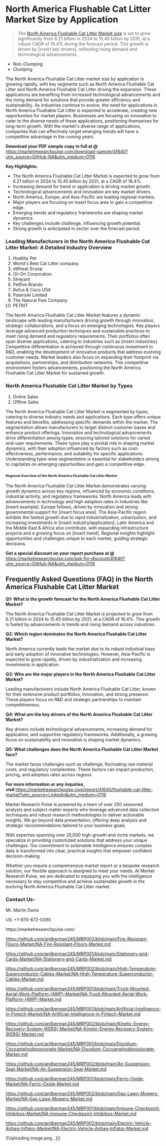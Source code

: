 <h1>North America Flushable Cat Litter Market&nbsp;Size by Application</h1><blockquote><p>The <a href="https://marketresearchpulse.com/download-sample/41640?utm_source=GitHub-NA&amp;utm_medium=0116">North America Flushable Cat Litter Market size</a> is set to grow significantly from 6.21 billion in 2024 to 15.45 billion by 2031, at a robust CAGR of 16.4% during the forecast period. This growth is driven by [insert key drivers], reflecting rising demand and technological advancements.</p></blockquote><ul><li>Non-Clumping<li> Clumping</li></ul><p>The North America Flushable Cat Litter market size by application is growing rapidly, with key segments such as North America Flushable Cat Litter and North America Flushable Cat Litter driving the expansion. These applications are benefiting from increased technological advancements and the rising demand for solutions that provide greater efficiency and sustainability. As industries continue to evolve, the need for applications in North America Flushable Cat Litter is expected to accelerate, creating new opportunities for market players. Businesses are focusing on innovation to cater to the diverse needs of these applications, positioning themselves for long-term growth. With the market's diverse range of applications, companies that can effectively target emerging trends will have a competitive advantage in the coming years.</p><p><strong>Download your PDF sample copy in full at @ </strong><a href="https://marketresearchpulse.com/download-sample/41640?utm_source=GitHub-NA&amp;utm_medium=0116">https://marketresearchpulse.com/download-sample/41640?utm_source=GitHub-NA&amp;utm_medium=0116</a></p><p><strong>Key Highlights: </strong></p><ul><li>The North America Flushable Cat Litter Market is expected to grow from 6.21 billion in 2024 to 15.45 billion by 2031, at a CAGR of 16.4%.</li><li>Increasing demand for trend or application is driving market growth.</li><li>Technological advancements and innovation are key market drivers.</li><li>North America, Europe, and Asia-Pacific are leading regional markets.</li><li>Major players are focusing on insert focus area to gain a competitive edge.</li><li>Emerging trends and regulatory frameworks are shaping market dynamics.</li><li>Key challenges include challenge, influencing growth potential.</li><li>Strong growth is anticipated in sector over the forecast period.</li></ul><h3>Leading Manufacturers in the North America Flushable Cat Litter Market: A Detailed Industry Overview</h3><ol><li>Healthy Pet</li><li>World's Best Cat Litter company</li><li>sWheat Scoop</li><li>Oil-Dri Corporation</li><li>Streyant</li><li>Petfive Brands</li><li>Rufus & Coco USA</li><li>PolarisAI Limited</li><li>The Natural Paw Company</li><li>PETKIT</li></ol><div class="flex max-w-full flex-col flex-grow"><div class="min-h-8 text-message flex w-full flex-col items-end gap-2 whitespace-normal break-words [.text-message+&amp;]:mt-5" dir="auto" data-message-author-role="assistant" data-message-id="fd8432e4-4910-450d-b182-61b7bfb0a01f" data-message-model-slug="gpt-4o"><div class="flex w-full flex-col gap-1 empty:hidden first:pt-[3px]"><div class="markdown prose w-full break-words dark:prose-invert light"><p>The North America Flushable Cat Litter Market features a dynamic landscape with leading manufacturers driving growth through innovation, strategic collaborations, and a focus on emerging technologies. Key players leverage advanced production techniques and sustainable practices to meet rising demand and regulatory requirements. Their portfolios often span diverse applications, catering to industries such as [insert industries]. Competitive differentiation is achieved through continuous investment in R&amp;D, enabling the development of innovative products that address evolving customer needs. Market leaders also focus on expanding their footprint via acquisitions, partnerships, and distribution networks. This competitive environment fosters advancements, positioning the North America Flushable Cat Litter Market for sustained growth.</p></div></div></div></div><h3>North America Flushable Cat Litter Market by Types</h3><ol><li>Online Sales<li> Offline Sales</li></ol><div class="flex max-w-full flex-col flex-grow"><div class="min-h-8 text-message flex w-full flex-col items-end gap-2 whitespace-normal break-words [.text-message+&amp;]:mt-5" dir="auto" data-message-author-role="assistant" data-message-id="084470be-0bb7-4664-bddf-5156b4f41249" data-message-model-slug="gpt-4o-mini"><div class="flex w-full flex-col gap-1 empty:hidden first:pt-[3px]"><div class="markdown prose w-full break-words dark:prose-invert light"><p>The North America Flushable Cat Litter Market is segmented by types, catering to diverse industry needs and applications. Each type offers unique features and benefits, addressing specific demands within the market. The segmentation allows manufacturers to target distinct customer bases and enhance product offerings. Innovation and technological advancements drive differentiation among types, ensuring tailored solutions for varied end-user requirements. These types play a pivotal role in shaping market dynamics, with their adoption influenced by factors such as cost-effectiveness, performance, and suitability for specific applications. Understanding type-wise segmentation is essential for stakeholders aiming to capitalize on emerging opportunities and gain a competitive edge.</p></div></div></div></div><h3><span style="font-size: 11px;">Regional Overview of the North America Flushable Cat Litter Market</span></h3><div class="flex max-w-full flex-col flex-grow"><div class="min-h-8 text-message flex w-full flex-col items-end gap-2 whitespace-normal break-words [.text-message+&amp;]:mt-5" dir="auto" data-message-author-role="assistant" data-message-id="e9038762-ce64-4e30-91c9-9bd413514231" data-message-model-slug="gpt-4o-mini"><div class="flex w-full flex-col gap-1 empty:hidden first:pt-[3px]"><div class="markdown prose w-full break-words dark:prose-invert light"><p>The North America Flushable Cat Litter Market demonstrates varying growth dynamics across key regions, influenced by economic conditions, industrial activity, and regulatory frameworks. North America leads with advancements in technology and high adoption rates in industries like [insert example]. Europe follows, driven by innovation and strong governmental support for [insert focus area]. The Asia-Pacific region exhibits the fastest growth due to rapid industrialization, urbanization, and increasing investments in [insert industry/application]. Latin America and the Middle East &amp; Africa also contribute, with expanding infrastructure projects and a growing focus on [insert trend]. Regional insights highlight opportunities and challenges unique to each market, guiding strategic decisions.</p></div></div></div></div><p><strong>Get a special discount on your report purchase at @ </strong><a href="https://marketresearchpulse.com/ask-for-discount/41640?utm_source=GitHub-NA&amp;utm_medium=0116">https://marketresearchpulse.com/ask-for-discount/41640?utm_source=GitHub-NA&amp;utm_medium=0116</a></p><h2>Frequently Asked Questions (FAQ) in the North America Flushable Cat Litter Market</h2><p><strong>Q1: What is the growth forecast for the North America Flushable Cat Litter Market?</strong></p><p>The North America Flushable Cat Litter Market is projected to grow from 6.21 billion in 2024 to 15.45 billion by 2031, at a CAGR of 16.4%. This growth is fueled by advancements in trends and rising demand across industries.</p><p><strong>Q2: Which region dominates the North America Flushable Cat Litter Market?</strong></p><p>North America currently leads the market due to its robust industrial base and early adoption of innovative technologies. However, Asia-Pacific is expected to grow rapidly, driven by industrialization and increasing investments in application.</p><p><strong>Q3: Who are the major players in the North America Flushable Cat Litter Market?</strong></p><p>Leading manufacturers include North America Flushable Cat Litter, known for their extensive product portfolios, innovation, and strong presence. These players focus on R&amp;D and strategic partnerships to maintain competitiveness.</p><p><strong>Q4: What are the key drivers of the North America Flushable Cat Litter Market?</strong></p><p>Key drivers include technological advancements, increasing demand for application, and supportive regulatory frameworks. Additionally, a growing focus on sustainability and innovation is shaping market dynamics.</p><p><strong>Q5: What challenges does the North America Flushable Cat Litter Market face?</strong></p><p>The market faces challenges such as challenge, fluctuating raw material costs, and regulatory complexities. These factors can impact production, pricing, and adoption rates across regions.</p><p><strong>For more information or any inquiries, visit&nbsp;</strong><a href="https://marketresearchpulse.com/report/41640/flushable-cat-litter-market?utm_source=Linkedin&utm_medium=0116">https://marketresearchpulse.com/report/41640/flushable-cat-litter-market?utm_source=Linkedin&utm_medium=0116</a></p><p>Market Research Pulse is powered by a team of over 250 seasoned analysts and subject matter experts who leverage advanced data collection techniques and robust research methodologies to deliver actionable insights. We go beyond data presentation, offering deep analysis and strategic recommendations tailored to your business goals.</p><p>With expertise spanning over 25,000 high-growth and niche markets, we specialize in providing customized solutions that address your unique challenges. Our commitment to actionable intelligence ensures complex data is transformed into clear, practical insights that empower confident decision-making.</p><p>Whether you require a comprehensive market report or a bespoke research solution, our flexible approach is designed to meet your needs. At Market Research Pulse, we are dedicated to equipping you with the intelligence necessary to stay competitive and achieve sustainable growth in the evolving North America Flushable Cat Litter market.</p><h3><strong>Contact Us-</strong></h3><p>Mr. Martin Davis</p><p>US: +1-970-672-0390</p><p>https://marketresearchpulse.com/</p><p><a href="https://github.com/anilberman245/MRP002/blob/main/Fire-Resistant-Floors-Market/NA-Fire-Resistant-Floors-Market.md">https://github.com/anilberman245/MRP002/blob/main/Fire-Resistant-Floors-Market/NA-Fire-Resistant-Floors-Market.md</a></p><p><a href="https://github.com/anilberman245/MRP001/blob/main/Stationery-and-Cards-Market/NA-Stationery-and-Cards-Market.md">https://github.com/anilberman245/MRP001/blob/main/Stationery-and-Cards-Market/NA-Stationery-and-Cards-Market.md</a></p><p><a href="https://github.com/anilberman245/MRP002/blob/main/High-Temperature-Superconductor-Cables-Market/NA-High-Temperature-Superconductor-Cables-Market.md">https://github.com/anilberman245/MRP002/blob/main/High-Temperature-Superconductor-Cables-Market/NA-High-Temperature-Superconductor-Cables-Market.md</a></p><p><a href="https://github.com/anilberman245/MRP001/blob/main/Truck-Mounted-Aerial-Work-Platform-(AWP)-Market/NA-Truck-Mounted-Aerial-Work-Platform-(AWP)-Market.md">https://github.com/anilberman245/MRP001/blob/main/Truck-Mounted-Aerial-Work-Platform-(AWP)-Market/NA-Truck-Mounted-Aerial-Work-Platform-(AWP)-Market.md</a></p><p><a href="https://github.com/anilberman245/MRP001/blob/main/Artificial-Intelligence-in-Fintech-Market/NA-Artificial-Intelligence-in-Fintech-Market.md">https://github.com/anilberman245/MRP001/blob/main/Artificial-Intelligence-in-Fintech-Market/NA-Artificial-Intelligence-in-Fintech-Market.md</a></p><p><a href="https://github.com/anilberman245/MRP002/blob/main/Kinetic-Energy-Recovery-System-(KERS)-Market/NA-Kinetic-Energy-Recovery-System-(KERS)-Market.md">https://github.com/anilberman245/MRP002/blob/main/Kinetic-Energy-Recovery-System-(KERS)-Market/NA-Kinetic-Energy-Recovery-System-(KERS)-Market.md</a></p><p><a href="https://github.com/anilberman245/MRP001/blob/main/Disodium-Cocoamphodipropionate-Market/NA-Disodium-Cocoamphodipropionate-Market.md">https://github.com/anilberman245/MRP001/blob/main/Disodium-Cocoamphodipropionate-Market/NA-Disodium-Cocoamphodipropionate-Market.md</a></p><p><a href="https://github.com/anilberman245/MRP002/blob/main/Air-Suspension-Seat-Market/NA-Air-Suspension-Seat-Market.md">https://github.com/anilberman245/MRP002/blob/main/Air-Suspension-Seat-Market/NA-Air-Suspension-Seat-Market.md</a></p><p><a href="https://github.com/anilberman245/MRP001/blob/main/Ferric-Oxide-Market/NA-Ferric-Oxide-Market.md">https://github.com/anilberman245/MRP001/blob/main/Ferric-Oxide-Market/NA-Ferric-Oxide-Market.md</a></p><p><a href="https://github.com/anilberman245/MRP002/blob/main/Gas-Lawn-Mowers-Market/NA-Gas-Lawn-Mowers-Market.md">https://github.com/anilberman245/MRP002/blob/main/Gas-Lawn-Mowers-Market/NA-Gas-Lawn-Mowers-Market.md</a></p><p><a href="https://github.com/anilberman245/MRP001/blob/main/Immune-Checkpoint-Inhibitors-Market/NA-Immune-Checkpoint-Inhibitors-Market.md">https://github.com/anilberman245/MRP001/blob/main/Immune-Checkpoint-Inhibitors-Market/NA-Immune-Checkpoint-Inhibitors-Market.md</a></p><p><a href="https://github.com/anilberman245/MRP002/blob/main/Electric-Vehicle-Airbag-Inflator-Market/NA-Electric-Vehicle-Airbag-Inflator-Market.md">https://github.com/anilberman245/MRP002/blob/main/Electric-Vehicle-Airbag-Inflator-Market/NA-Electric-Vehicle-Airbag-Inflator-Market.md</a></p>
![Uploading image.png…]()
